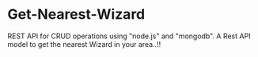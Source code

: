 # Get-Nearest-Wizard
REST API for CRUD operations using "node.js" and "mongodb".
A Rest API model to get the nearest Wizard in your area..!!

